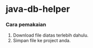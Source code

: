 # java-db-helper

### Cara pemakaian

1. Download file diatas terlebih dahulu.
2. Simpan file ke project anda.
